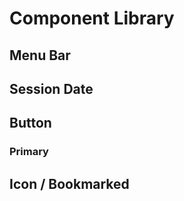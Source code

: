 <script setup lang="ts">
import MenuBarDemo from './MenuBarDemo.vue';
import SessionDateDemo from './SessionDateDemo.vue';
import ButtonPrimaryDemo from './ButtonPrimaryDemo.vue';
import BookmarkedDemo from './BookmarkedDemo.vue';
</script>

# Component Library

## Menu Bar

<MenuBarDemo />

## Session Date

<SessionDateDemo />

## Button

### Primary

<ButtonPrimaryDemo />

## Icon / Bookmarked

<BookmarkedDemo />
